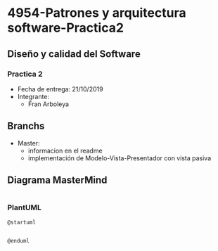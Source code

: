 # 4954-Patrones y arquitectura software-Practica2

## Diseño y calidad del Software 
### Practica 2
* Fecha de entrega: 21/10/2019
* Integrante:
  * Fran Arboleya
  
## Branchs
* Master: 
    * informacion en el readme
    * implementación de Modelo-Vista-Presentador con vista pasiva
   
## Diagrama MasterMind

<p align="center">
  <img alt="" src="">
</p>

### PlantUML
 
 ```PlantUML
@startuml


@enduml
```
